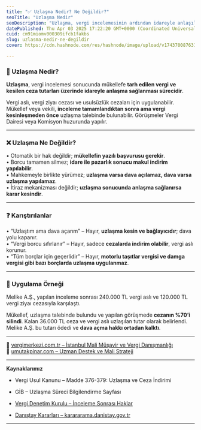 ```yaml
---
title: "✅ Uzlaşma Nedir? Ne Değildir?"
seoTitle: "Uzlaşma Nedir"
seoDescription: "Uzlaşma, vergi incelemesinin ardından idareyle anlaşılan bir süreçtir; itiraz değil, bağlayıcı ve kesin çözümdür"
datePublished: Thu Apr 03 2025 17:22:20 GMT+0000 (Coordinated Universal Time)
cuid: cm91miomv000309ifcb1fakbs
slug: uzlasma-nedir-ne-degildir
cover: https://cdn.hashnode.com/res/hashnode/image/upload/v1743700876312/2f2ef9ed-e69a-49c0-a6ae-f148d01eeec3.webp

---
```


### 🔹 Uzlaşma Nedir?

**Uzlaşma**, vergi incelemesi sonucunda mükellefe **tarh edilen vergi ve kesilen ceza tutarları üzerinde idareyle anlaşma sağlanması sürecidir**.

Vergi aslı, vergi ziyaı cezası ve usulsüzlük cezaları için uygulanabilir. Mükellef veya vekili, **inceleme tamamlandıktan sonra ama vergi kesinleşmeden önce** uzlaşma talebinde bulunabilir. Görüşmeler Vergi Dairesi veya Komisyon huzurunda yapılır.

---

### ❌ Uzlaşma Ne Değildir?

• Otomatik bir hak değildir; **mükellefin yazılı başvurusu gerekir**.  
• Borcu tamamen silmez; **idare ile pazarlık sonucu makul indirim yapılabilir**.  
• Mahkemeyle birlikte yürümez; **uzlaşma varsa dava açılamaz, dava varsa uzlaşma yapılamaz**.  
• İtiraz mekanizması değildir; **uzlaşma sonucunda anlaşma sağlanırsa karar kesindir**.

---

### ❓ Karıştırılanlar

• “Uzlaştım ama dava açarım” – Hayır, **uzlaşma kesin ve bağlayıcıdır**; dava yolu kapanır.  
• “Vergi borcu sıfırlanır” – Hayır, sadece **cezalarda indirim olabilir**, vergi aslı korunur.  
• “Tüm borçlar için geçerlidir” – Hayır, **motorlu taşıtlar vergisi ve damga vergisi gibi bazı borçlarda uzlaşma uygulanmaz**.

---

### 🧠 Uygulama Örneği

Melike A.Ş., yapılan inceleme sonrası 240.000 TL vergi aslı ve 120.000 TL vergi ziyaı cezasıyla karşılaştı.

Mükellef, uzlaşma talebinde bulundu ve yapılan görüşmede **cezanın %70’i silindi**. Kalan 36.000 TL ceza ve vergi aslı uzlaşılan tutar olarak belirlendi. Melike A.Ş. bu tutarı ödedi ve **dava açma hakkı ortadan kalktı**.

---

📎 [vergimerkezi.com.tr – İstanbul Mali Müşavir ve Vergi Danışmanlığı](https://vergimerkezi.com.tr)  
📎 [umutakpinar.com – Uzman Destek ve Mali Strateji](https://umutakpinar.com)

---

**Kaynaklarımız**

* Vergi Usul Kanunu – Madde 376-379: Uzlaşma ve Ceza İndirimi
    
* GİB – Uzlaşma Süreci Bilgilendirme Sayfası
    
* [Vergi Denetim Kurulu – İnceleme Sonrası Haklar](https://www.vdk.gov.tr/)
    
* [Danıştay Kararları – karararama.danistay.gov.tr](https://karararama.danistay.gov.tr/)
    

---